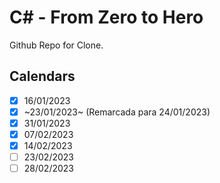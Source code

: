 
# C# - From Zero to Hero

Github Repo for Clone.


## Calendars

- [x]  16/01/2023
- [x]  ~23/01/2023~ (Remarcada para 24/01/2023)
- [x]  31/01/2023
- [x]  07/02/2023
- [x]  14/02/2023
- [ ]  23/02/2023
- [ ]  28/02/2023
